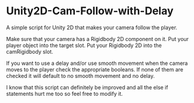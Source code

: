 # Unity2D-Cam-Follow-with-Delay
A simple script for Unity 2D that makes your camera follow the player.

Make sure that your camera has a Rigidbody 2D component on it.
Put your player object into the target slot.
Put your Rigidbody 2D into the camRigidbody slot.

If you want to use a delay and/or use smooth movement when the camera moves to the player check the appropriate booleans.
If none of them are checked it will default to no smooth movement and no delay.

I know that this script can definitely be improved and all the else if statements hurt me too so feel free to modify it.
